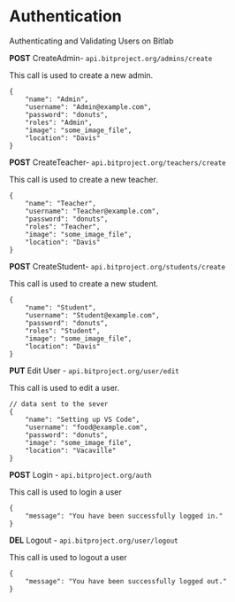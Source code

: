 # Authentication

Authenticating and Validating Users on Bitlab

**POST** CreateAdmin- `api.bitproject.org/admins/create`

This call is used to create a new admin.

    {
    	"name": "Admin",
    	"username": "Admin@example.com",
    	"password": "donuts",
    	"roles": "Admin",
    	"image": "some_image_file",
    	"location": "Davis"
    }

**POST** CreateTeacher- `api.bitproject.org/teachers/create`

This call is used to create a new teacher.

    {
    	"name": "Teacher",
    	"username": "Teacher@example.com",
    	"password": "donuts",
    	"roles": "Teacher",
    	"image": "some_image_file",
    	"location": "Davis"
    }

**POST** CreateStudent- `api.bitproject.org/students/create`

This call is used to create a new student.

    {
    	"name": "Student",
    	"username": "Student@example.com",
    	"password": "donuts",
    	"roles": "Student",
    	"image": "some_image_file",
    	"location": "Davis"
    }

**PUT** Edit User - `api.bitproject.org/user/edit`

This call is used to edit a user.

    // data sent to the sever
    {
    	"name": "Setting up VS Code",
    	"username": "food@example.com",
    	"password": "donuts",
    	"image": "some_image_file", 
    	"location": "Vacaville"
    }

**POST** Login - `api.bitproject.org/auth`

This call is used to login a user

    {
    	"message": "You have been successfully logged in."
    }

**DEL** Logout - `api.bitproject.org/user/logout`

This call is used to logout a user

    {
    	"message": "You have been successfully logged out."
    }